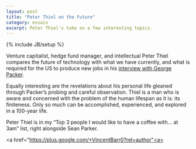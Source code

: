 ```yaml
---
layout: post
title: "Peter Thiel on the Future"
category: essais
excerpt: Peter Thiel's take on a few interesting topics.  
---
```

{% include JB/setup %}

Venture capitalist, hedge fund manager, and intellectual Peter Thiel compares the future of technology with what we have currently, and what is required for the US to produce new jobs in his [interview with George Packer](http://www.newyorker.com/reporting/2011/11/28/111128fa_fact_packer).  

Equally interesting are the revelations about his personal life gleaned through Packer’s probing and careful observation. Thiel is a man who is aware and concerned with the problem of the human lifespan as it is: its finiteness. Only so much can be accomplished, experienced, and explored in a 100-year life.  

Peter Thiel is in my “Top 3 people I would like to have a coffee with… at 3am” list, right alongside Sean Parker.  

<a href="https://plus.google.com/+VincentBarr0?rel=author"<a></a>